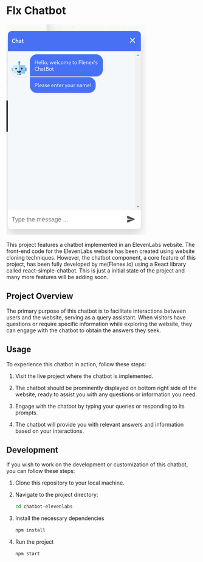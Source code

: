 # Flx Chatbot

![Chatbot Preview](./src/images/chatbot.png)

This project features a chatbot implemented in an ElevenLabs website. The front-end code for the ElevenLabs website has been created using website cloning techniques. However, the chatbot component, a core feature of this project, has been fully developed by me(Flenex.io) using a React library called react-simple-chatbot. This is just a initial state of the project and many more features will be adding soon.

## Project Overview

The primary purpose of this chatbot is to facilitate interactions between users and the website, serving as a query assistant. When visitors have questions or require specific information while exploring the website, they can engage with the chatbot to obtain the answers they seek.

## Usage

To experience this chatbot in action, follow these steps:

1. Visit the live project where the chatbot is implemented.

2. The chatbot should be prominently displayed on bottom right side of the website, ready to assist you with any questions or information you need.

3. Engage with the chatbot by typing your queries or responding to its prompts.

4. The chatbot will provide you with relevant answers and information based on your interactions.

## Development

If you wish to work on the development or customization of this chatbot, you can follow these steps:

1. Clone this repository to your local machine.

2. Navigate to the project directory:

   ```bash
   cd chatbot-elevenlabs

   ```

3. Install the necessary dependencies

   ```bash
   npm install

   ```

4. Run the project
   ```bash
   npm start
   ```

